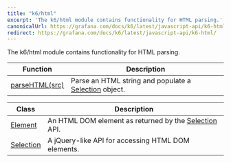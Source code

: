 ```yaml
---
title: "k6/html"
excerpt: 'The k6/html module contains functionality for HTML parsing.'
canonicalUrl: https://grafana.com/docs/k6/latest/javascript-api/k6-html/
redirect: https://grafana.com/docs/k6/latest/javascript-api/k6-html/
---
```

The k6/html module contains functionality for HTML parsing.

| Function | Description |
| -------- | ----------- |
| [parseHTML(src)](/javascript-api/k6-html/parsehtml)  | Parse an HTML string and populate a [Selection](/javascript-api/k6-html/selection) object. |

| Class | Description |
| -------- | ----------- |
| [Element](/javascript-api/k6-html/element) | An HTML DOM element as returned by the [Selection](/javascript-api/k6-html/selection) API. |
| [Selection](/javascript-api/k6-html/selection) | A jQuery-like API for accessing HTML DOM elements. |
